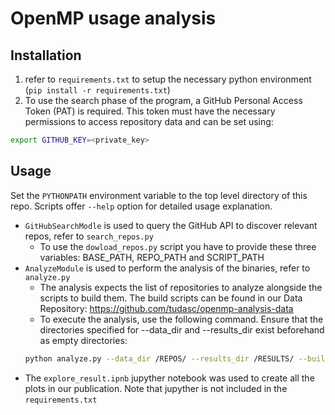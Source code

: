 # OpenMP usage analysis

## Installation
1. refer to `requirements.txt` to setup the necessary python environment (`pip install -r requirements.txt`)
3. To use the search phase of the program, a GitHub Personal Access Token (PAT) is required. This token must have the necessary permissions to access repository data and can be set using:
```sh
export GITHUB_KEY=<private_key>
```

## Usage
Set the `PYTHONPATH` environment variable to the top level directory of this repo. Scripts offer `--help` option for detailed usage explanation.
* `GitHubSearchModle` is used to query the GitHub API to discover relevant repos, refer to `search_repos.py`
  * To use the `dowload_repos.py` script you have to provide these three variables: BASE_PATH, REPO_PATH and SCRIPT_PATH
* `AnalyzeModule` is used to perform the analysis of the binaries, refer to `analyze.py`
  * The analysis expects the list of repositories to analyze alongside the scripts to build them. The build scripts can be found in our Data Repository: https://github.com/tudasc/openmp-analysis-data
  * To execute the analysis, use the following command. Ensure that the directories specified for --data_dir and --results_dir exist beforehand as empty directories:
  ```sh
  python analyze.py --data_dir /REPOS/ --results_dir /RESULTS/ --build_script_dir /scripts --repo_list ci_result.csv
  ```
* The `explore_result.ipnb` jupyther notebook was used to create all the plots in our publication. Note that jupyther is not included in the `requirements.txt` 
